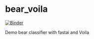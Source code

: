 # bear_voila

[![Binder](https://mybinder.org/badge_logo.svg)](https://mybinder.org/v2/gh/uwesterr/bear_voila/master?filepath=%2Fvoila%2Frender%2Fbear_voila%2Fbear_classifier.ipynb)

Demo bear classifier with fastai and Voila

